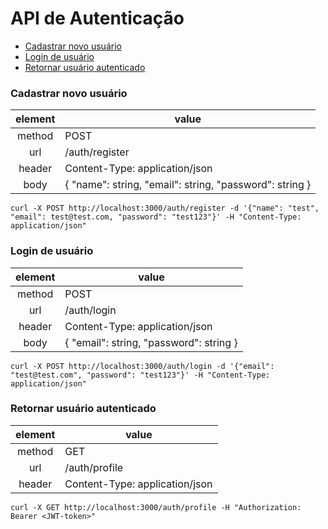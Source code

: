 # API de Autenticação

* [Cadastrar novo usuário](#endpoint1)
* [Login de usuário](#endpoint2)
* [Retornar usuário autenticado](#endpoint3)

<h3 id="endpoint1">Cadastrar novo usuário</h3>

| element | value                                                         |
|:-------:|---------------------------------------------------------------|
| method  | POST                                                          |
| url     | /auth/register                                                |
| header  | Content-Type: application/json                                |
| body    | {   "name": string,   "email": string,   "password": string } |
```
curl -X POST http://localhost:3000/auth/register -d '{"name": "test", "email": test@test.com, "password": "test123"}' -H "Content-Type: application/json" 
```

<h3 id="endpoint2">Login de usuário</h3>

| element 	| value                                       	|
|:-------:	|---------------------------------------------	|
| method  	| POST                                        	|
| url     	| /auth/login                                 	|
| header  	| Content-Type: application/json              	|
| body    	| {   "email": string,   "password": string } 	|
```
curl -X POST http://localhost:3000/auth/login -d '{"email": "test@test.com", "password": "test123"}' -H "Content-Type: application/json"
```

<h3 id="endpoint3">Retornar usuário autenticado</h3>

| element 	| value                          	|
|:-------:	|--------------------------------	|
| method  	| GET                            	|
| url     	| /auth/profile                  	|
| header  	| Content-Type: application/json 	|
```
curl -X GET http://localhost:3000/auth/profile -H "Authorization: Bearer <JWT-token>"
```
